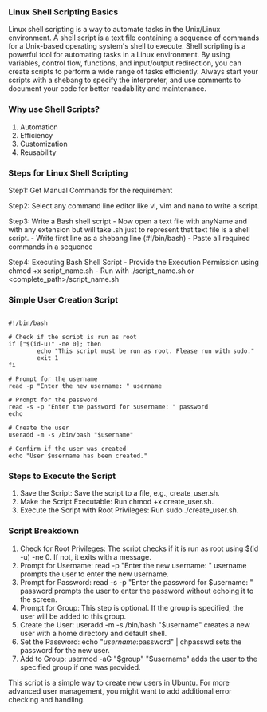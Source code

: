 ### Linux Shell Scripting Basics

Linux shell scripting is a way to automate tasks in the Unix/Linux environment. A shell script is a text file containing a sequence of commands for a Unix-based operating system's shell to execute. Shell scripting is a powerful tool for automating tasks in a Linux environment. By using variables, control flow, functions, and input/output redirection, you can create scripts to perform a wide range of tasks efficiently. Always start your scripts with a shebang to specify the interpreter, and use comments to document your code for better readability and maintenance.

### Why use Shell Scripts?

1) Automation 
2) Efficiency
3) Customization
4) Reusability

### Steps for Linux Shell Scripting

Step1: Get Manual Commands for the requirement

Step2: Select any command line editor like vi, vim and nano to write a script.

Step3:  Write a Bash shell script
	- Now open a text file with anyName and with any extension but will take .sh just to represent that text file is a shell script.
        - Write first line as a shebang line (#!/bin/bash)
        - Paste all required commands in a sequence

Step4: Executing Bash Shell Script
        - Provide the Execution Permission using chmod +x script_name.sh
        - Run with ./script_name.sh  or <complete_path>/script_name.sh

### Simple User Creation Script

```

#!/bin/bash

# Check if the script is run as root
if ["$(id-u)" -ne 0]; then
        echo "This script must be run as root. Please run with sudo."
        exit 1
fi

# Prompt for the username
read -p "Enter the new username: " username

# Prompt for the password
read -s -p "Enter the password for $username: " password
echo

# Create the user
useradd -m -s /bin/bash "$username"

# Confirm if the user was created
echo "User $username has been created."

```

### Steps to Execute the Script
1) Save the Script: Save the script to a file, e.g., create_user.sh.
2) Make the Script Executable: Run chmod +x create_user.sh.
3) Execute the Script with Root Privileges: Run sudo ./create_user.sh.

### Script Breakdown

1) Check for Root Privileges: The script checks if it is run as root using $(id -u) -ne 0. If not, it exits with a message.
2) Prompt for Username: read -p "Enter the new username: " username prompts the user to enter the new username.
3) Prompt for Password: read -s -p "Enter the password for $username: " password prompts the user to enter the password without echoing it to the screen.
4) Prompt for Group: This step is optional. If the group is specified, the user will be added to this group.
5) Create the User: useradd -m -s /bin/bash "$username" creates a new user with a home directory and default shell.
6) Set the Password: echo "$username:$password" | chpasswd sets the password for the new user.
7) Add to Group: usermod -aG "$group" "$username" adds the user to the specified group if one was provided.

This script is a simple way to create new users in Ubuntu. For more advanced user management, you might want to add additional error checking and handling.




